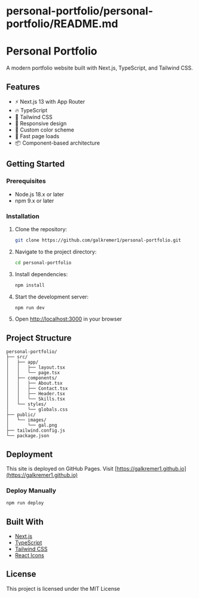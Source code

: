 # personal-portfolio/personal-portfolio/README.md

# Personal Portfolio

A modern portfolio website built with Next.js, TypeScript, and Tailwind CSS.

## Features

- ⚡️ Next.js 13 with App Router
- 🔥 TypeScript
- 💨 Tailwind CSS
- 📱 Responsive design
- 🎨 Custom color scheme
- 🚀 Fast page loads
- 📦 Component-based architecture

## Getting Started

### Prerequisites

- Node.js 18.x or later
- npm 9.x or later

### Installation

1. Clone the repository:

   ```bash
   git clone https://github.com/galkremer1/personal-portfolio.git
   ```

2. Navigate to the project directory:

   ```bash
   cd personal-portfolio
   ```

3. Install dependencies:

   ```bash
   npm install
   ```

4. Start the development server:

   ```bash
   npm run dev
   ```

5. Open [http://localhost:3000](http://localhost:3000) in your browser

## Project Structure

```
personal-portfolio/
├── src/
│   ├── app/
│   │   ├── layout.tsx
│   │   └── page.tsx
│   ├── components/
│   │   ├── About.tsx
│   │   ├── Contact.tsx
│   │   ├── Header.tsx
│   │   └── Skills.tsx
│   └── styles/
│       └── globals.css
├── public/
│   └── images/
│       └── gal.png
├── tailwind.config.js
└── package.json
```

## Deployment

This site is deployed on GitHub Pages. Visit [https://galkremer1.github.io](https://galkremer1.github.io)

### Deploy Manually

```bash
npm run deploy
```

## Built With

- [Next.js](https://nextjs.org/)
- [TypeScript](https://www.typescriptlang.org/)
- [Tailwind CSS](https://tailwindcss.com/)
- [React Icons](https://react-icons.github.io/react-icons/)

## License

This project is licensed under the MIT License
